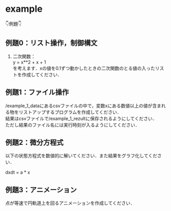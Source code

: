 # example

👇例題👇

## 例題0：リスト操作，制御構文
1. 二次関数：  
y = x**2 + x + 1  
を考えます．xの値を0.1ずつ動かしたときの二次関数のとる値の入ったリストを作成してください．  

## 例題1：ファイル操作
/example_1_dataにあるcsvファイルの中で，変数xにある数値以上の値が含まれる物をリストアップするプログラムを作成してください．  
結果はcsvファイルで/example_1_rezultに保存されるようにしてください．  
ただし結果のファイル名には実行時刻が入るようにしてください．  


## 例題2：微分方程式
以下の状態方程式を数値的に解いてください．また結果をグラフ化してください．  

dxdt = a * x  


## 例題3：アニメーション
点が等速で円軌道上を回るアニメーションを作成してください．  
